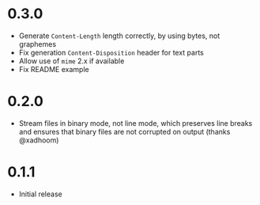 # 0.3.0

- Generate `Content-Length` length correctly, by using bytes, not graphemes
- Fix generation `Content-Disposition` header for text parts
- Allow use of `mime` 2.x if available
- Fix README example

# 0.2.0

- Stream files in binary mode, not line mode, which preserves line breaks and ensures that binary files are not corrupted on output (thanks @xadhoom)

# 0.1.1

- Initial release
